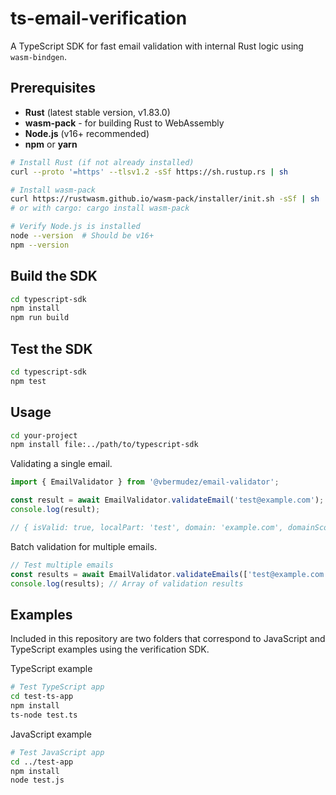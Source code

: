 # ts-email-verification

A TypeScript SDK for fast email validation with internal Rust logic using `wasm-bindgen`.

## Prerequisites

- **Rust** (latest stable version, v1.83.0)
- **wasm-pack** - for building Rust to WebAssembly
- **Node.js** (v16+ recommended)
- **npm** or **yarn**

```bash
# Install Rust (if not already installed)
curl --proto '=https' --tlsv1.2 -sSf https://sh.rustup.rs | sh

# Install wasm-pack
curl https://rustwasm.github.io/wasm-pack/installer/init.sh -sSf | sh
# or with cargo: cargo install wasm-pack

# Verify Node.js is installed
node --version  # Should be v16+
npm --version
```

## Build the SDK

```bash
cd typescript-sdk
npm install
npm run build
```

## Test the SDK

```bash
cd typescript-sdk
npm test
```

## Usage

```bash
cd your-project
npm install file:../path/to/typescript-sdk
```

Validating a single email.
```typescript
import { EmailValidator } from '@vbermudez/email-validator';

const result = await EmailValidator.validateEmail('test@example.com');
console.log(result); 

// { isValid: true, localPart: 'test', domain: 'example.com', domainScore: 80.0 }
```

Batch validation for multiple emails.
```typescript
// Test multiple emails
const results = await EmailValidator.validateEmails(['test@example.com', 'invalid.email']);
console.log(results); // Array of validation results
```

## Examples
Included in this repository are two folders that correspond to JavaScript and TypeScript examples using the verification SDK.

TypeScript example
```bash
# Test TypeScript app
cd test-ts-app
npm install
ts-node test.ts
```

JavaScript example
```bash
# Test JavaScript app  
cd ../test-app
npm install
node test.js
```
